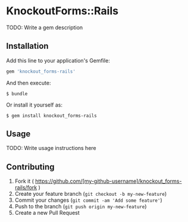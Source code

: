 # KnockoutForms::Rails

TODO: Write a gem description

## Installation

Add this line to your application's Gemfile:

```ruby
gem 'knockout_forms-rails'
```

And then execute:

    $ bundle

Or install it yourself as:

    $ gem install knockout_forms-rails

## Usage

TODO: Write usage instructions here

## Contributing

1. Fork it ( https://github.com/[my-github-username]/knockout_forms-rails/fork )
2. Create your feature branch (`git checkout -b my-new-feature`)
3. Commit your changes (`git commit -am 'Add some feature'`)
4. Push to the branch (`git push origin my-new-feature`)
5. Create a new Pull Request
